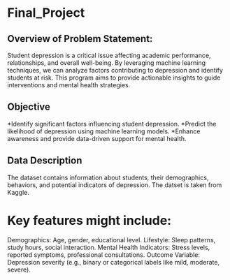 # Final_Project
## Overview of Problem Statement:
Student depression is a critical issue affecting academic performance, relationships, and overall well-being. By leveraging machine learning techniques, we can analyze factors contributing to depression and identify students at risk. This program aims to provide actionable insights to guide interventions and mental health strategies.
## Objective
*Identify significant factors influencing student depression.
*Predict the likelihood of depression using machine learning models.
*Enhance awareness and provide data-driven support for mental health.
## Data Description
The dataset contains information about students, their demographics, behaviors, and potential indicators of depression. The datset is taken from Kaggle.
# Key features might include:
Demographics: Age, gender, educational level.
Lifestyle: Sleep patterns, study hours, social interaction.
Mental Health Indicators: Stress levels, reported symptoms, professional consultations.
Outcome Variable: Depression severity (e.g., binary or categorical labels like mild, moderate, severe).
